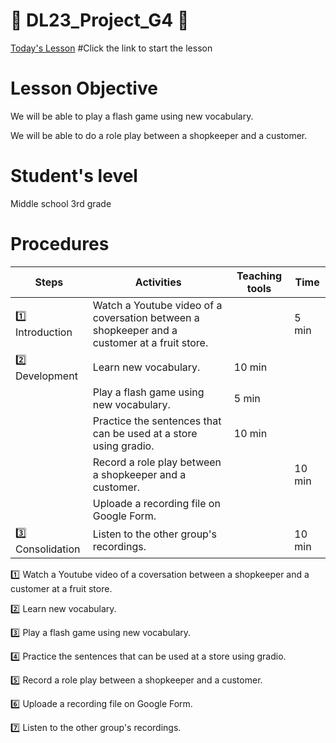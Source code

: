 # :book: DL23_Project_G4 :book:

[Today's Lesson](https://github.com/okohkim/DL23_Project_G4/blob/main/G4Teaching.ipynb)   #Click the link to start the lesson

# Lesson Objective
  We will be able to play a flash game using new vocabulary.

  We will be able to do a role play between a shopkeeper and a customer.
  
  
# Student's level
  Middle school 3rd grade
 
 
# Procedures
| Steps | Activities | Teaching tools | Time |  
|-----|-----|---------|-------| 
|:one: Introduction |Watch a Youtube video of a coversation between a shopkeeper and a customer at a fruit store.|            |5 min|
|:two: Development| Learn new vocabulary.            |10 min|
||Play a flash game using new vocabulary.|5 min|
||Practice the sentences that can be used at a store using gradio.|10 min|
||Record a role play between a shopkeeper and a customer.|                            |10 min|
||Uploade a recording file on Google Form.|
|:three: Consolidation|Listen to the other group's recordings.|                 |10 min|


  :one: Watch a Youtube video of a coversation between a shopkeeper and a customer at a fruit store.
  
  :two: Learn new vocabulary.
  
  :three: Play a flash game using new vocabulary.
  
  :four: Practice the sentences that can be used at a store using gradio.
  
  :five: Record a role play between a shopkeeper and a customer.
  
  :six: Uploade a recording file on Google Form.
  
  :seven: Listen to the other group's recordings.
